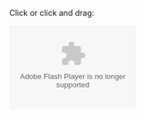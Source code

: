 Click or click and drag:

<object codebase="http://download.macromedia.com/pub/shockwave/cabs/flash/swflash.cab#version=5,0,0,0" width="45%">
  <param name="movie" value="$$content_url$$Flash_Piano/piano.swf"/>
  <param name="quality" value="high"/>
  <embed src="$$content_url$$Flash_Piano/piano.swf" quality="high" pluginspage="http://www.macromedia.com/shockwave/download/index.cgi?P1_Prod_Version=ShockwaveFlash" type="application/x-shockwave-flash" width="45%"></embed>
</object>
